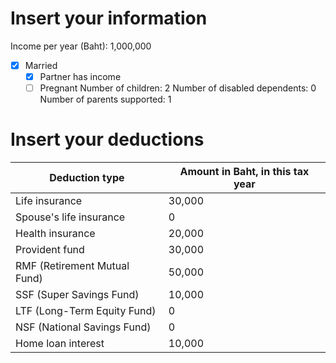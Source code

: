 # Insert your information
Income per year (Baht): 1,000,000
- [x] Married
	- [x] Partner has income
	- [ ] Pregnant
Number of children: 2
Number of disabled dependents: 0
Number of parents supported: 1

# Insert your deductions

| Deduction type               | Amount in Baht, in this tax year |
| ---------------------------- | -------------------------------- |
| Life insurance               | 30,000                           |
| Spouse's life insurance      | 0                                |
| Health insurance             | 20,000                           |
| Provident fund               | 30,000                           |
| RMF (Retirement Mutual Fund) | 50,000                           |
| SSF (Super Savings Fund)     | 10,000                           |
| LTF (Long-Term Equity Fund)  | 0                                |
| NSF (National Savings Fund)  | 0                                |
| Home loan interest           | 10,000                           |
